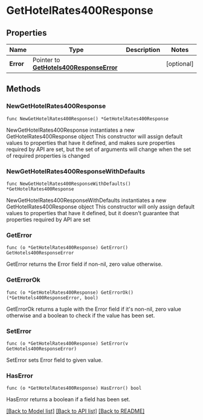 # GetHotelRates400Response

## Properties

Name | Type | Description | Notes
------------ | ------------- | ------------- | -------------
**Error** | Pointer to [**GetHotels400ResponseError**](GetHotels400ResponseError.md) |  | [optional] 

## Methods

### NewGetHotelRates400Response

`func NewGetHotelRates400Response() *GetHotelRates400Response`

NewGetHotelRates400Response instantiates a new GetHotelRates400Response object
This constructor will assign default values to properties that have it defined,
and makes sure properties required by API are set, but the set of arguments
will change when the set of required properties is changed

### NewGetHotelRates400ResponseWithDefaults

`func NewGetHotelRates400ResponseWithDefaults() *GetHotelRates400Response`

NewGetHotelRates400ResponseWithDefaults instantiates a new GetHotelRates400Response object
This constructor will only assign default values to properties that have it defined,
but it doesn't guarantee that properties required by API are set

### GetError

`func (o *GetHotelRates400Response) GetError() GetHotels400ResponseError`

GetError returns the Error field if non-nil, zero value otherwise.

### GetErrorOk

`func (o *GetHotelRates400Response) GetErrorOk() (*GetHotels400ResponseError, bool)`

GetErrorOk returns a tuple with the Error field if it's non-nil, zero value otherwise
and a boolean to check if the value has been set.

### SetError

`func (o *GetHotelRates400Response) SetError(v GetHotels400ResponseError)`

SetError sets Error field to given value.

### HasError

`func (o *GetHotelRates400Response) HasError() bool`

HasError returns a boolean if a field has been set.


[[Back to Model list]](../README.md#documentation-for-models) [[Back to API list]](../README.md#documentation-for-api-endpoints) [[Back to README]](../README.md)


